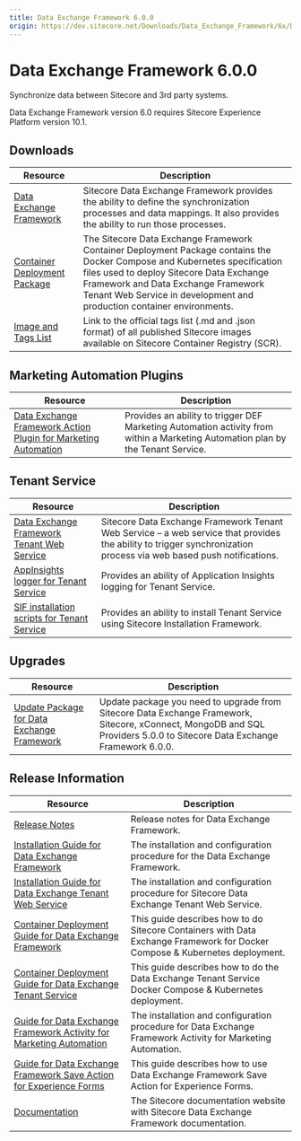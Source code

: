 ```yaml
---
title: Data Exchange Framework 6.0.0
origin: https://dev.sitecore.net/Downloads/Data_Exchange_Framework/6x/Data_Exchange_Framework_600.aspx
---
```


# Data Exchange Framework 6.0.0

Synchronize data between Sitecore and 3rd party systems.

  <Alert variant='warning' mb={4}>
    <AlertIcon />
    Data Exchange Framework version 6.0 requires Sitecore Experience Platform version 10.1.
  </Alert>
  

## Downloads

 | Resource | Description |
 | --- | --- |
 | [Data Exchange Framework](https://sitecoredev.azureedge.net/~/media/AAEC0D7F846A4EAEB94E6CE9A096749A.ashx?date=20210412T110329) | Sitecore Data Exchange Framework provides the ability to define the synchronization processes and data mappings. It also provides the ability to run those processes. |
 | [Container Deployment Package](https://github.com/Sitecore/container-deployment/releases/tag/def%2F6.0.0.01537.153) | The Sitecore Data Exchange Framework Container Deployment Package contains the Docker Compose and Kubernetes specification files used to deploy Sitecore Data Exchange Framework and Data Exchange Framework Tenant Web Service in development and production container environments. |
 | [Image and Tags List](https://github.com/Sitecore/docker-images/tree/master/tags) | Link to the official tags list (.md and .json format) of all published Sitecore images available on Sitecore Container Registry (SCR). |

## Marketing Automation Plugins

 | Resource | Description |
 | --- | --- |
 | [Data Exchange Framework Action Plugin for Marketing Automation](https://sitecoredev.azureedge.net/~/media/37FCFF5C7AC341EA9461177C4A67E3C3.ashx?date=20210412T110414) | Provides an ability to trigger DEF Marketing Automation activity from within a Marketing Automation plan by the Tenant Service. |

## Tenant Service

 | Resource | Description |
 | --- | --- |
 | [Data Exchange Framework Tenant Web Service](https://sitecoredev.azureedge.net/~/media/B0083DA14758471392F2F578B7F1B7F4.ashx?date=20210412T110520) | Sitecore Data Exchange Framework Tenant Web Service – a web service that provides the ability to trigger synchronization process via web based push notifications. |
 | [AppInsights logger for Tenant Service](https://sitecoredev.azureedge.net/~/media/23649C7E7CA2443DA2255C58C1C3EE9D.ashx?date=20210412T110549) | Provides an ability of Application Insights logging for Tenant Service. |
 | [SIF installation scripts for Tenant Service](https://sitecoredev.azureedge.net/~/media/2D73EF67D5BD4F978CEFCF901E98A55F.ashx?date=20210412T110611) | Provides an ability to install Tenant Service using Sitecore Installation Framework. |

## Upgrades

 | Resource | Description |
 | --- | --- |
 | [Update Package for Data Exchange Framework](https://sitecoredev.azureedge.net/~/media/1F7709737D794F3CB8FD33DDD6EA1D3F.ashx?date=20210412T110702) | Update package you need to upgrade from Sitecore Data Exchange Framework, Sitecore, xConnect, MongoDB and SQL Providers 5.0.0 to Sitecore Data Exchange Framework 6.0.0. |

## Release Information

 | Resource | Description |
 | --- | --- |
 | [Release Notes](/downloads/Data%20Exchange%20Framework/6x/Data%20Exchange%20Framework%20600/Release%20Notes) | Release notes for Data Exchange Framework. |
 | [Installation Guide for Data Exchange Framework](https://sitecoredev.azureedge.net/~/media/38544BA10CB9420689507D48CD4522A1.ashx?date=20210412T111826) | The installation and configuration procedure for the Data Exchange Framework. |
 | [Installation Guide for Data Exchange Tenant Web Service](https://sitecoredev.azureedge.net/~/media/70760E9F37174339B549B4636D374223.ashx?date=20211215T104200) | The installation and configuration procedure for Sitecore Data Exchange Tenant Web Service. |
 | [Container Deployment Guide for Data Exchange Framework](https://sitecoredev.azureedge.net/~/media/0CE7CAD03D8B4F57A83FB4D336406A42.ashx?date=20210527T140816) | This guide describes how to do Sitecore Containers with Data Exchange Framework for Docker Compose & Kubernetes deployment. |
 | [Container Deployment Guide for Data Exchange Tenant Service](https://sitecoredev.azureedge.net/~/media/AF3B5B678F834203B58410ECEF15AD5C.ashx?date=20210412T132327) | This guide describes how to do the Data Exchange Tenant Service Docker Compose & Kubernetes deployment. |
 | [Guide for Data Exchange Framework Activity for Marketing Automation](https://doc.sitecore.com/developers/def/60/data-exchange-framework/en/activity-for-marketing-automation.html) | The installation and configuration procedure for Data Exchange Framework Activity for Marketing Automation. |
 | [Guide for Data Exchange Framework Save Action for Experience Forms](https://doc.sitecore.com/developers/def/60/data-exchange-framework/en/save-action-for-experience-forms.html) | This guide describes how to use Data Exchange Framework Save Action for Experience Forms. |
 | [Documentation](https://doc.sitecore.com/developers/def/60/data-exchange-framework/en/index-en.html) | The Sitecore documentation website with Sitecore Data Exchange Framework documentation. |